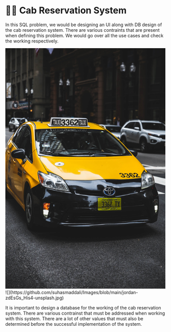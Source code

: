 # 🚕🚖 Cab Reservation System

In this SQL problem, we would be designing an UI along with DB design of the cab reservation system. There are various contraints that are present when defining this problem. We would go over all the use cases and check the working respectively. 

<img src = "https://github.com/suhasmaddali/Images/blob/main/jordan-zdEsGs_His4-unsplash.jpg" width = "500" />
![](https://github.com/suhasmaddali/Images/blob/main/jordan-zdEsGs_His4-unsplash.jpg)
 
It is important to design a database for the working of the cab reservation system. There are various contrainst that must be addressed when working with this system. There are a lot of other values that must also be determined before the successful implementation of the system. 
